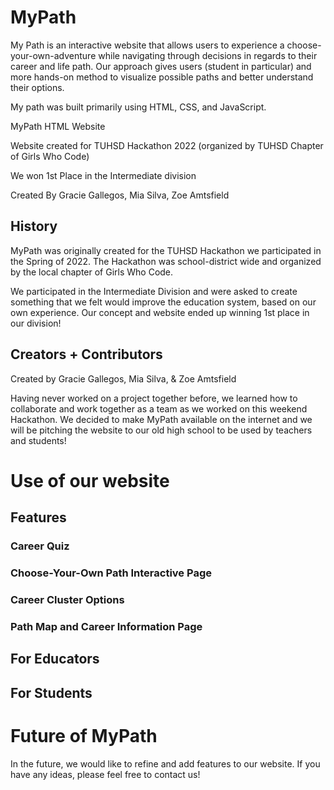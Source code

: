 # MyPath

My Path is an interactive website that allows users to experience a choose-your-own-adventure while navigating through decisions in regards to their career and life path. Our approach gives users (student in particular) and more hands-on method to visualize possible paths and better understand their options.

My path was built primarily using HTML, CSS, and JavaScript. 


MyPath HTML Website

Website created for TUHSD Hackathon 2022 (organized by TUHSD Chapter of Girls Who Code)

We won 1st Place in the Intermediate division

Created By Gracie Gallegos, Mia Silva, Zoe Amtsfield

## History

MyPath was originally created for the TUHSD Hackathon we participated in the Spring of 2022. The Hackathon was school-district wide and organized by the local chapter of Girls Who Code.

We participated in the Intermediate Division and were asked to create something that we felt would improve the education system, based on our own experience. Our concept and website ended up winning 1st place in our division!



## Creators + Contributors

Created by Gracie Gallegos, Mia Silva, & Zoe Amtsfield

Having never worked on a project together before, we learned how to collaborate and work together as a team as we worked on this weekend Hackathon. We decided to make MyPath available on the internet and we will be pitching the website to our old high school to be used by teachers and students!


# Use of our website

## Features

### Career Quiz

### Choose-Your-Own Path Interactive Page

### Career Cluster Options

### Path Map and Career Information Page


## For Educators


## For Students

# Future of MyPath

In the future, we would like to refine and add features to our website. If you have any ideas, please feel free to contact us! 


